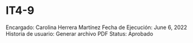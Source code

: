 # IT4-9

Encargado: Carolina Herrera Martínez
Fecha de Ejecución: June 6, 2022
Historia de usuario: Generar archivo PDF
Status: Aprobado